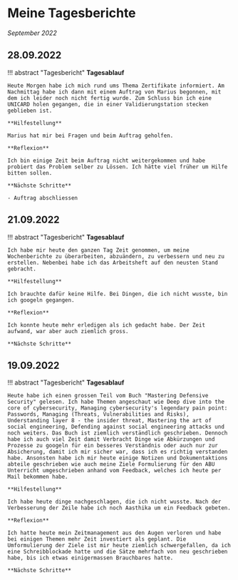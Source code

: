 # **Meine Tagesberichte**


*September 2022*

## **28.09.2022**

!!! abstract "Tagesbericht"
    **Tagesablauf**

    Heute Morgen habe ich mich rund ums Thema Zertifikate informiert. Am Nachmittag habe ich dann mit einem Auftrag von Marius begonnen, mit dem ich leider noch nicht fertig wurde. Zum Schluss bin ich eine UNICARD holen gegangen, die in einer Validierungstation stecken geblieben ist.

    **Hilfestellung**

    Marius hat mir bei Fragen und beim Auftrag geholfen.
    
    **Reflexion**
    
    Ich bin einige Zeit beim Auftrag nicht weitergekommen und habe probiert das Problem selber zu Lössen. Ich hätte viel früher um Hilfe bitten sollen.
    
    **Nächste Schritte**
    
    - Auftrag abschliessen

## **21.09.2022**

!!! abstract "Tagesbericht"
    **Tagesablauf**

    Ich habe mir heute den ganzen Tag Zeit genommen, um meine Wochenberichte zu überarbeiten, abzuändern, zu verbessern und neu zu erstellen. Nebenbei habe ich das Arbeitsheft auf den neusten Stand gebracht.

    **Hilfestellung**

    Ich brauchte dafür keine Hilfe. Bei Dingen, die ich nicht wusste, bin ich googeln gegangen.
    
    **Reflexion**
    
    Ich konnte heute mehr erledigen als ich gedacht habe. Der Zeit aufwand, war aber auch ziemlich gross.
    
    **Nächste Schritte**
    

## **19.09.2022**

!!! abstract "Tagesbericht"
    **Tagesablauf**

    Heute habe ich einen grossen Teil vom Buch "Mastering Defensive Security" gelesen. Ich habe Themen angeschaut wie Deep dive into the core of cybersecurity, Managing cybersecurity's legendary pain point: Passwords, Managing (Threats, Vulnerabilities and Risks), Understanding layer 8 - the insider threat, Mastering the art of social engineering, Defending against social engineering attacks und noch weiters. Das Buch ist ziemlich verständlich geschrieben. Dennoch habe ich auch viel Zeit damit Verbracht Dinge wie Abkürzungen und Prozesse zu googeln für ein besseres Verständnis oder auch nur zur Absicherung, damit ich mir sicher war, dass ich es richtig verstanden habe. Ansonsten habe ich mir heute einige Notizen und Dokumentaktions abteile geschrieben wie auch meine Ziele Formulierung für den ABU Unterricht umgeschrieben anhand vom Feedback, welches ich heute per Mail bekommen habe.

    **Hilfestellung**

    Ich habe heute dinge nachgeschlagen, die ich nicht wusste. Nach der Verbesserung der Zeile habe ich noch Aasthika um ein Feedback gebeten.
    
    **Reflexion**
    
    Ich hatte heute mein Zeitmanagement aus den Augen verloren und habe bei einigen Themen mehr Zeit investiert als geplant. Die Umformulierung der Ziele ist mir heute ziemlich schwergefallen, da ich eine Schreibblockade hatte und die Sätze mehrfach von neu geschrieben habe, bis ich etwas einigermassen Brauchbares hatte. 

    **Nächste Schritte**
    
